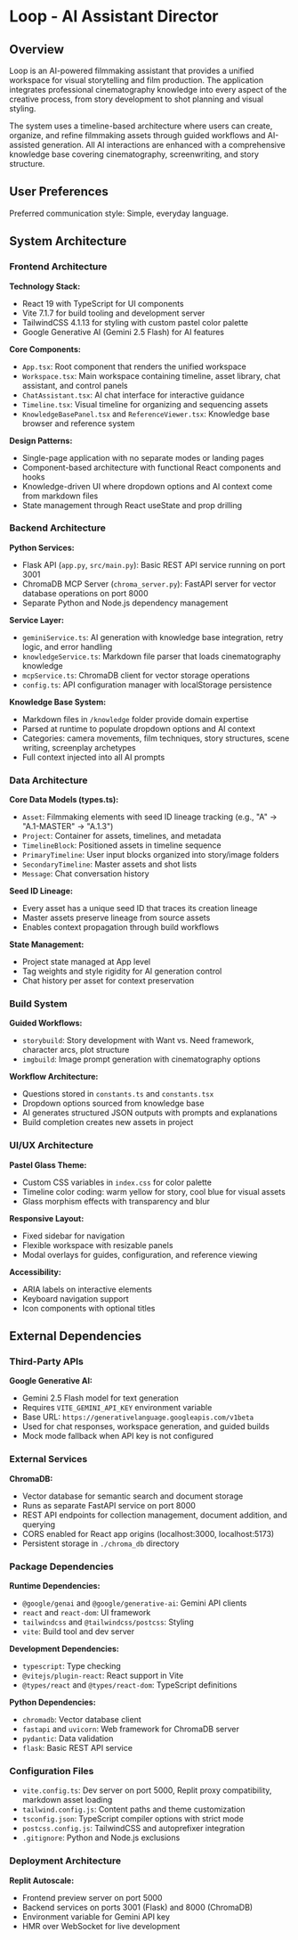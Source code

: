# Loop - AI Assistant Director

## Overview

Loop is an AI-powered filmmaking assistant that provides a unified workspace for visual storytelling and film production. The application integrates professional cinematography knowledge into every aspect of the creative process, from story development to shot planning and visual styling.

The system uses a timeline-based architecture where users can create, organize, and refine filmmaking assets through guided workflows and AI-assisted generation. All AI interactions are enhanced with a comprehensive knowledge base covering cinematography, screenwriting, and story structure.

## User Preferences

Preferred communication style: Simple, everyday language.

## System Architecture

### Frontend Architecture

**Technology Stack:**
- React 19 with TypeScript for UI components
- Vite 7.1.7 for build tooling and development server
- TailwindCSS 4.1.13 for styling with custom pastel color palette
- Google Generative AI (Gemini 2.5 Flash) for AI features

**Core Components:**
- `App.tsx`: Root component that renders the unified workspace
- `Workspace.tsx`: Main workspace containing timeline, asset library, chat assistant, and control panels
- `ChatAssistant.tsx`: AI chat interface for interactive guidance
- `Timeline.tsx`: Visual timeline for organizing and sequencing assets
- `KnowledgeBasePanel.tsx` and `ReferenceViewer.tsx`: Knowledge base browser and reference system

**Design Patterns:**
- Single-page application with no separate modes or landing pages
- Component-based architecture with functional React components and hooks
- Knowledge-driven UI where dropdown options and AI context come from markdown files
- State management through React useState and prop drilling

### Backend Architecture

**Python Services:**
- Flask API (`app.py`, `src/main.py`): Basic REST API service running on port 3001
- ChromaDB MCP Server (`chroma_server.py`): FastAPI server for vector database operations on port 8000
- Separate Python and Node.js dependency management

**Service Layer:**
- `geminiService.ts`: AI generation with knowledge base integration, retry logic, and error handling
- `knowledgeService.ts`: Markdown file parser that loads cinematography knowledge
- `mcpService.ts`: ChromaDB client for vector storage operations
- `config.ts`: API configuration manager with localStorage persistence

**Knowledge Base System:**
- Markdown files in `/knowledge` folder provide domain expertise
- Parsed at runtime to populate dropdown options and AI context
- Categories: camera movements, film techniques, story structures, scene writing, screenplay archetypes
- Full context injected into all AI prompts

### Data Architecture

**Core Data Models (types.ts):**
- `Asset`: Filmmaking elements with seed ID lineage tracking (e.g., "A" → "A.1-MASTER" → "A.1.3")
- `Project`: Container for assets, timelines, and metadata
- `TimelineBlock`: Positioned assets in timeline sequence
- `PrimaryTimeline`: User input blocks organized into story/image folders
- `SecondaryTimeline`: Master assets and shot lists
- `Message`: Chat conversation history

**Seed ID Lineage:**
- Every asset has a unique seed ID that traces its creation lineage
- Master assets preserve lineage from source assets
- Enables context propagation through build workflows

**State Management:**
- Project state managed at App level
- Tag weights and style rigidity for AI generation control
- Chat history per asset for context preservation

### Build System

**Guided Workflows:**
- `storybuild`: Story development with Want vs. Need framework, character arcs, plot structure
- `imgbuild`: Image prompt generation with cinematography options

**Workflow Architecture:**
- Questions stored in `constants.ts` and `constants.tsx`
- Dropdown options sourced from knowledge base
- AI generates structured JSON outputs with prompts and explanations
- Build completion creates new assets in project

### UI/UX Architecture

**Pastel Glass Theme:**
- Custom CSS variables in `index.css` for color palette
- Timeline color coding: warm yellow for story, cool blue for visual assets
- Glass morphism effects with transparency and blur

**Responsive Layout:**
- Fixed sidebar for navigation
- Flexible workspace with resizable panels
- Modal overlays for guides, configuration, and reference viewing

**Accessibility:**
- ARIA labels on interactive elements
- Keyboard navigation support
- Icon components with optional titles

## External Dependencies

### Third-Party APIs

**Google Generative AI:**
- Gemini 2.5 Flash model for text generation
- Requires `VITE_GEMINI_API_KEY` environment variable
- Base URL: `https://generativelanguage.googleapis.com/v1beta`
- Used for chat responses, workspace generation, and guided builds
- Mock mode fallback when API key is not configured

### External Services

**ChromaDB:**
- Vector database for semantic search and document storage
- Runs as separate FastAPI service on port 8000
- REST API endpoints for collection management, document addition, and querying
- CORS enabled for React app origins (localhost:3000, localhost:5173)
- Persistent storage in `./chroma_db` directory

### Package Dependencies

**Runtime Dependencies:**
- `@google/genai` and `@google/generative-ai`: Gemini API clients
- `react` and `react-dom`: UI framework
- `tailwindcss` and `@tailwindcss/postcss`: Styling
- `vite`: Build tool and dev server

**Development Dependencies:**
- `typescript`: Type checking
- `@vitejs/plugin-react`: React support in Vite
- `@types/react` and `@types/react-dom`: TypeScript definitions

**Python Dependencies:**
- `chromadb`: Vector database client
- `fastapi` and `uvicorn`: Web framework for ChromaDB server
- `pydantic`: Data validation
- `flask`: Basic REST API service

### Configuration Files

- `vite.config.ts`: Dev server on port 5000, Replit proxy compatibility, markdown asset loading
- `tailwind.config.js`: Content paths and theme customization
- `tsconfig.json`: TypeScript compiler options with strict mode
- `postcss.config.js`: TailwindCSS and autoprefixer integration
- `.gitignore`: Python and Node.js exclusions

### Deployment Architecture

**Replit Autoscale:**
- Frontend preview server on port 5000
- Backend services on ports 3001 (Flask) and 8000 (ChromaDB)
- Environment variable for Gemini API key
- HMR over WebSocket for live development